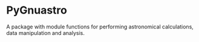 # PyGnuastro

A package with module functions for performing astronomical calculations, data manipulation and analysis.